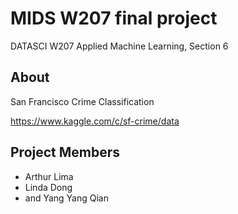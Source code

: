 # MIDS W207 final project

DATASCI W207 Applied Machine Learning, Section 6

## About

San Francisco Crime Classification

https://www.kaggle.com/c/sf-crime/data

## Project Members

* Arthur Lima
* Linda Dong
* and Yang Yang Qian



